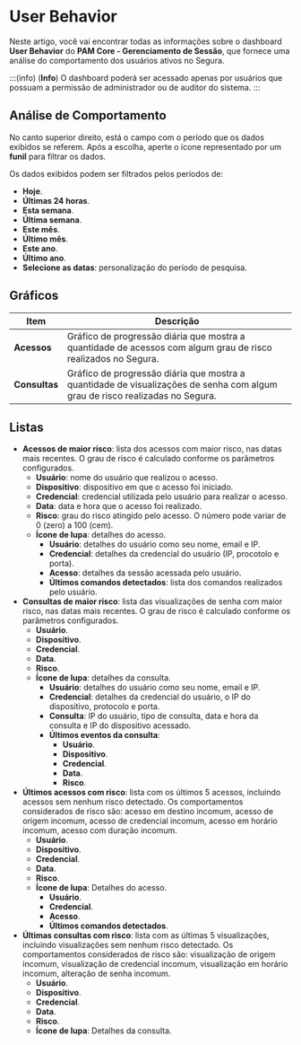 # User Behavior

Neste artigo, você vai encontrar todas as informações sobre o dashboard **User Behavior** do **PAM Core - Gerenciamento de Sessão**, que fornece uma análise do comportamento dos usuários ativos no Segura.

:::(info) (**Info**)
O dashboard poderá ser acessado apenas por usuários que possuam a permissão de administrador ou de auditor do sistema.
:::

## Análise de Comportamento

No canto superior direito, está o campo com o período que os dados exibidos se referem. Após a escolha, aperte o ícone representado por um **funil** para filtrar os dados. 

Os dados exibidos podem ser filtrados pelos períodos de:

* **Hoje**.
* **Últimas 24 horas**.
* **Esta semana**.
* **Última semana**.
* **Este mês**.
* **Último mês**.
* **Este ano**.
* **Último ano**.
* **Selecione as datas**: personalização do período de pesquisa.

## Gráficos

**Item**|**Descrição**
|---|---|
**Acessos**|Gráfico de progressão diária que mostra a quantidade de acessos com algum grau de risco realizados no Segura.
**Consultas**|Gráfico de progressão diária que mostra a quantidade de visualizações de senha com algum grau de risco realizadas no Segura.

## Listas

* **Acessos de maior risco**: lista dos acessos com maior risco, nas datas mais recentes. O grau de risco é calculado conforme os parâmetros configurados.
    * **Usuário**: nome do usuário que realizou o acesso.
    * **Dispositivo**: dispositivo em que o acesso foi iniciado.
    * **Credencial**: credencial utilizada pelo usuário para realizar o acesso.
    * **Data**: data e hora que o acesso foi realizado.
    * **Risco**: grau do risco atingido pelo acesso. O número pode variar de 0 (zero) a 100 (cem).
    * **Ícone de lupa**: detalhes do acesso. 
        * **Usuário**: detalhes do usuário como seu nome, email e IP.
        * **Credencial**: detalhes da credencial do usuário (IP, procotolo e porta).
        * **Acesso**: detalhes da sessão acessada pelo usuário.
        * **Últimos comandos detectados**: lista dos comandos realizados pelo usuário.
* **Consultas de maior risco**: lista das visualizações de senha com maior risco, nas datas mais recentes. O grau de risco é calculado conforme os parâmetros configurados.
    * **Usuário**.
    * **Dispositivo**.
    * **Credencial**.
    * **Data**.
    * **Risco**.
    * **Ícone de lupa**: detalhes da consulta.
        * **Usuário**: detalhes do usuário como seu nome, email e IP.
        * **Credencial**: detalhes da credencial do usuário, o IP do dispositivo, protocolo e porta.
        * **Consulta**: IP do usuário, tipo de consulta, data e hora da consulta e IP do dispositivo acessado.
        * **Últimos eventos da consulta**:
            * **Usuário**.
            * **Dispositivo**.
            * **Credencial**.
            * **Data**.
            * **Risco**.
* **Últimos acessos com risco**: lista com os últimos 5 acessos, incluindo acessos sem nenhum risco detectado. Os comportamentos considerados de risco são: acesso em destino incomum, acesso de origem incomum, acesso de credencial incomum, acesso em horário incomum, acesso com duração incomum.
    * **Usuário**.
    * **Dispositivo**.
    * **Credencial**.
    * **Data**.
    * **Risco**.
    * **Ícone de lupa**: Detalhes do acesso.
        * **Usuário**.
        * **Credencial**.
        * **Acesso**.
        * **Últimos comandos detectados**.
* **Últimas consultas com risco**: lista com as últimas 5 visualizações, incluindo visualizações sem nenhum risco detectado. Os comportamentos considerados de risco são: visualização de origem incomum, visualização de credencial incomum, visualização em horário incomum, alteração de senha incomum.
    * **Usuário**.
    * **Dispositivo**.
    * **Credencial**.
    * **Data**.
    * **Risco**.
    * **Ícone de lupa**: Detalhes da consulta.